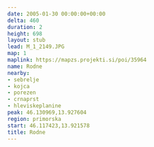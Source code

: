 ```yaml
---
date: 2005-01-30 00:00:00+00:00
delta: 460
duration: 2
height: 698
layout: stub
lead: M_1_2149.JPG
map: 1
maplink: https://mapzs.projekti.si/poi/35964
name: Rodne
nearby:
- sebrelje
- kojca
- porezen
- crnaprst
- hleviskeplanine
peak: 46.130969,13.927604
region: primorska
start: 46.117423,13.921578
title: Rodne
---
```

